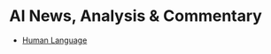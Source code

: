# AI News, Analysis & Commentary

- [Human Language](https://raw.githubusercontent.com/MetalZuna/BAEAI/main/Articles/Culture/Human_Language.md)


